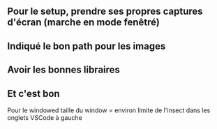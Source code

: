 ## Pour le setup, prendre ses propres captures d'écran (marche en mode fenêtré)
## Indiqué le bon path pour les images
## Avoir les bonnes libraires
## Et c'est bon

Pour le windowed taille du window = environ limite de l'insect dans les onglets VSCode à gauche